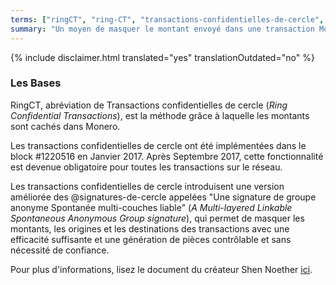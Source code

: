 ```yaml
---
terms: ["ringCT", "ring-CT", "transactions-confidentielles-de-cercle", "transaction-confidentielle-de-cercle"]
summary: "Un moyen de masquer le montant envoyé dans une transaction Monero"
---
```


{% include disclaimer.html translated="yes" translationOutdated="no" %}
### Les Bases
RingCT, abréviation de Transactions confidentielles de cercle (*Ring Confidential Transactions*), est la méthode grâce à laquelle les montants sont cachés dans Monero.

Les transactions confidentielles de cercle ont été implémentées dans le block #1220516 en Janvier 2017. Après Septembre 2017, cette fonctionnalité est devenue obligatoire pour toutes les transactions sur le réseau.

Les transactions confidentielles de cercle introduisent une version améliorée des @signatures-de-cercle appelées "Une signature de groupe anonyme Spontanée multi-couches liable" (*A Multi-layered Linkable Spontaneous Anonymous Group signature*), qui permet de masquer les montants, les origines et les destinations des transactions avec une efficacité suffisante et une génération de pièces contrôlable et sans nécessité de confiance.

Pour plus d'informations, lisez le document du créateur Shen Noether [ici](https://eprint.iacr.org/2015/1098).
